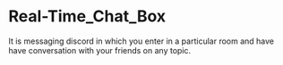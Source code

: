 # Real-Time_Chat_Box
It is messaging discord in which you enter in a particular room and have have conversation with your friends on any topic.
